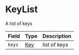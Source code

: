 # KeyList

A list of keys

| Field | Type | Description |
| :--- | :--- | :--- |
| `keys` | ​[Key](https://docs.hedera.com/hedera-api/basic-types-1/untitled-4)​ | list of keys |

####   <a id="undefined"></a>

